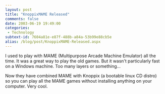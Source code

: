 ```yaml
---
layout: post
title: "KnoppixMAME Released"
comments: false
date: 2003-06-19 19:49:00
categories:
 - Technology
subtext-id: 7604a81e-e87f-488b-a84a-53b99e88cb5e
alias: /blog/post/KnoppixMAME-Released.aspx
---
```



I used to play with MAME (Multipurpose Arcade Machine Emulator) all the time. It was a great way to play the old games. But it wasn't particularly fast on a Windows machine. Too many layers or something...

Now they have combined MAME with Knoppix (a bootable linux CD distro) so you can play all the MAME games without installing anything on your computer. Very cool.

